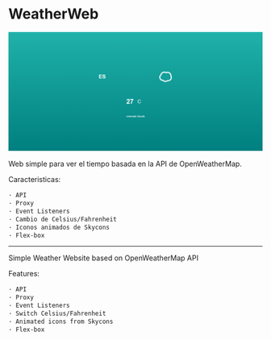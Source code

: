 # WeatherWeb
![](https://github.com/cristiansevillano/WeatherWeb/blob/master/Weather_App.PNG)

Web simple para ver el tiempo basada en la API de OpenWeatherMap.

Caracteristicas:

    · API
    · Proxy
    · Event Listeners
    · Cambio de Celsius/Fahrenheit
    · Iconos animados de Skycons
    · Flex-box

--------------------------------------------------------------------

Simple Weather Website based on OpenWeatherMap API

Features:

    · API
    · Proxy
    · Event Listeners
    · Switch Celsius/Fahrenheit
    · Animated icons from Skycons
    · Flex-box
